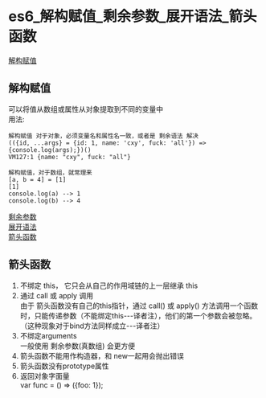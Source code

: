# es6_解构赋值_剩余参数_展开语法_箭头函数
[解构赋值](https://developer.mozilla.org/zh-CN/docs/Web/JavaScript/Reference/Operators/Destructuring_assignment) <br>
## 解构赋值
可以将值从数组或属性从对象提取到不同的变量中 <br>
用法: <br>

```
解构赋值 对于对象，必须变量名和属性名一致，或者是 剩余语法 解决
(({id, ...args} = {id: 1, name: 'cxy', fuck: 'all'}) => {console.log(args);})()
VM127:1 {name: "cxy", fuck: "all"}

解构赋值，对于数组，就常理来
[a, b = 4] = [1]
[1]
console.log(a) --> 1
console.log(b) --> 4
```

[剩余参数](https://developer.mozilla.org/zh-CN/docs/Web/JavaScript/Reference/Functions/Rest_parameters) <br>
[展开语法](https://developer.mozilla.org/zh-CN/docs/Web/JavaScript/Reference/Operators/Spread_syntax) <br>
[箭头函数](https://developer.mozilla.org/zh-CN/docs/Web/JavaScript/Reference/Functions/Arrow_functions) <br>
## 箭头函数
1. 不绑定 this， 它只会从自己的作用域链的上一层继承 this <br>
2. 通过 call 或 apply 调用 <br>
由于 箭头函数没有自己的this指针，通过 call() 或 apply() 方法调用一个函数时，只能传递参数（不能绑定this---译者注），他们的第一个参数会被忽略。（这种现象对于bind方法同样成立---译者注）
3. 不绑定arguments <br>
一般使用 剩余参数(真数组) 会更方便 <br>
4. 箭头函数不能用作构造器，和 new一起用会抛出错误 <br>
5. 箭头函数没有prototype属性 <br>
6. 返回对象字面量 <br>
var func = () => ({foo: 1});

